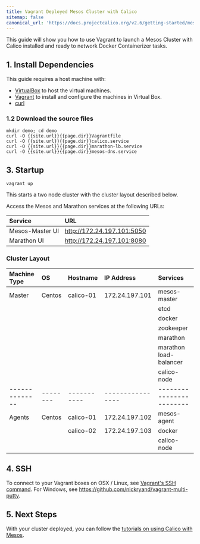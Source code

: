 ```yaml
---
title: Vagrant Deployed Mesos Cluster with Calico
sitemap: false 
canonical_url: 'https://docs.projectcalico.org/v2.6/getting-started/mesos/installation/vagrant-centos/'
---
```

This guide will show you how to use Vagrant to launch a Mesos Cluster
with Calico installed and ready to network Docker Containerizer tasks.

## 1. Install Dependencies
This guide requires a host machine with:

 * [VirtualBox][virtualbox] to host the virtual machines.
 * [Vagrant][vagrant] to install and configure the machines in Virtual Box.
 * [curl][curl]

### 1.2 Download the source files

    mkdir demo; cd demo
    curl -O {{site.url}}{{page.dir}}Vagrantfile
    curl -O {{site.url}}{{page.dir}}calico.service
    curl -O {{site.url}}{{page.dir}}marathon-lb.service
    curl -O {{site.url}}{{page.dir}}mesos-dns.service

## 3. Startup

```shell
vagrant up
```

This starts a two node cluster with the cluster layout described below.

Access the Mesos and Marathon services at the following URLs:

| Service         | URL                        |
| :-------------- | :------------------------- |
| Mesos-Master UI | http://172.24.197.101:5050 |
| Marathon UI     | http://172.24.197.101:8080 |

### Cluster Layout

| Machine Type | OS     | Hostname  | IP Address     | Services               |
| :----------- | :----- | :-------- | :------------- | :--------------------- |
| Master       | Centos | calico-01 | 172.24.197.101 | mesos-master           |
|              |        |           |                | etcd                   |
|              |        |           |                | docker                 |
|              |        |           |                | zookeeper              |
|              |        |           |                | marathon               |
|              |        |           |                | marathon load-balancer |
|              |        |           |                | calico-node            |
|--------------|--------|-----------|----------------|------------------------|
| Agents       | Centos | calico-01 | 172.24.197.102 | mesos-agent            |
|              |        | calico-02 | 172.24.197.103 | docker                 |
|              |        |           |                | calico-node            |

## 4. SSH

To connect to your Vagrant boxes on OSX / Linux, see
[Vagrant's SSH command](https://www.vagrantup.com/docs/cli/ssh.html).
For Windows, see <https://github.com/nickryand/vagrant-multi-putty>.

## 5. Next Steps

With your cluster deployed, you can follow the
[tutorials on using Calico with Mesos]({{site.baseurl}}/{{page.version}}/getting-started/mesos#tutorials).

[virtualbox]: https://www.virtualbox.org/
[vagrant]: https://www.vagrantup.com/
[curl]: https://curl.haxx.se/
